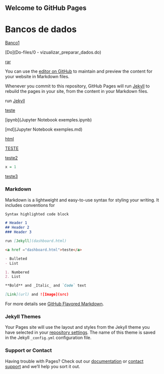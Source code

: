 ## Welcome to GitHub Pages

# Bancos de dados

[Banco1](Datasets/banco2.dta)

[Do](Do-files/0 - vizualizar_preparar_dados.do)

[rar](Do-files/Do-files.rar)


You can use the [editor on GitHub](https://github.com/igorprocopio/igorprocopio.github.io/edit/master/README.md) to maintain and preview the content for your website in Markdown files.

Whenever you commit to this repository, GitHub Pages will run [Jekyll](https://jekyllrb.com/) to rebuild the pages in your site, from the content in your Markdown files.

run [Jekyll](dashboard.html) 

<a href ="dashboard-tabset-multipages.html">teste</a>

[ipynb](Jupyter Notebook exemples.ipynb)

[md](Jupyter Notebook exemples.md)

[html](JupyterNotebookexemples.html)




[TESTE](teste.md)


<a href ="JupyterNotebookexemples.html">teste2</a>

``` R
x = 1
```



<a href ="Jupyter Notebook exemples.md">teste3</a>


### Markdown

Markdown is a lightweight and easy-to-use syntax for styling your writing. It includes conventions for

```markdown
Syntax highlighted code block

# Header 1
## Header 2
### Header 3

run [Jekyll](dashboard.html) 

<a href ="dashboard.html">teste</a>

- Bulleted
- List

1. Numbered
2. List

**Bold** and _Italic_ and `Code` text

[Link](url) and ![Image](src)
```

For more details see [GitHub Flavored Markdown](https://guides.github.com/features/mastering-markdown/).

### Jekyll Themes

Your Pages site will use the layout and styles from the Jekyll theme you have selected in your [repository settings](https://github.com/igorprocopio/igorprocopio.github.io/settings). The name of this theme is saved in the Jekyll `_config.yml` configuration file.

### Support or Contact

Having trouble with Pages? Check out our [documentation](https://help.github.com/categories/github-pages-basics/) or [contact support](https://github.com/contact) and we’ll help you sort it out.
